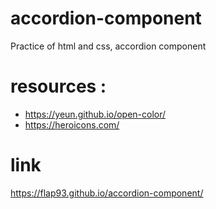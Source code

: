 # accordion-component
Practice of html and css, accordion component
# resources :
* https://yeun.github.io/open-color/
* https://heroicons.com/
# link
https://flap93.github.io/accordion-component/
